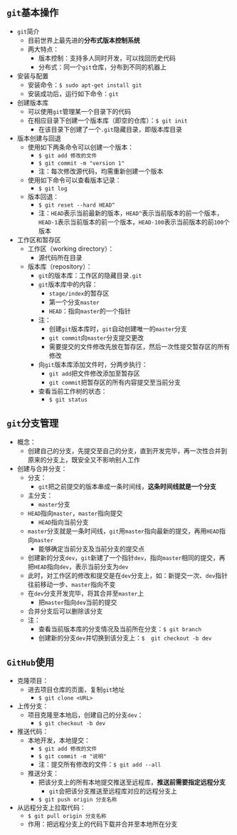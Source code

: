 
## `git`基本操作
* `git`简介
  * 目前世界上最先进的**分布式版本控制系统**
  * 两大特点：
    * 版本控制：支持多人同时开发，可以找回历史代码
    * 分布式：同一个`git`仓库，分布到不同的机器上
* 安装与配置
  * 安装命令：`$ sudo apt-get install git`
  * 安装成功后，运行如下命令：`git`
* 创建版本库
  * 可以使用`git`管理某一个目录下的代码
  * 在相应目录下创建一个版本库（即空的仓库）：`$ git init`
    * 在该目录下创建了一个`.git`隐藏目录，即版本库目录
* 版本创建与回退
  * 使用如下两条命令可以创建一个版本：
    * `$ git add 修改的文件`
    * `$ git commit -m "version 1"`
    * 注：每次修改源代码，均需重新创建一个版本
  * 使用如下命令可以查看版本记录：
    * `$ git log`
  * 版本回退：
    * `$ git reset --hard HEAD^`
    * 注：`HEAD`表示当前最新的版本，`HEAD^`表示当前版本的前一个版本，`HEAD-1`表示当前版本的前一个版本，`HEAD-100`表示当前版本的前`100`个版本
* 工作区和暂存区
  * 工作区（working directory）：
    * 源代码所在目录
  * 版本库（repository）：
    * `git`的版本库：工作区的隐藏目录`.git`
    * `git`版本库中的内容：
      * `stage/index`的暂存区
      * 第一个分支`master`
      * `HEAD`：指向`master`的一个指针
    * 注：
      * 创建`git`版本库时，`git`自动创建唯一的`master`分支
      * `git commit`向`master`分支提交更改
      * 需要提交的文件修改先放在暂存区，然后一次性提交暂存区的所有修改
    * 向`git`版本库添加文件时，分两步执行：
      * `git add`把文件修改添加至暂存区
      * `git commit`把暂存区的所有内容提交至当前分支
    * 查看当前工作树的状态：
      * `$ git status`
      
## `git`分支管理
* 概念：
  * 创建自己的分支，先提交至自己的分支，直到开发完毕，再一次性合并到原来的分支上，既安全又不影响别人工作
* 创建与合并分支：
  * 分支：
    * `git`把之前提交的版本串成一条时间线，**这条时间线就是一个分支**
  * 主分支：
    * `master`分支
  * `HEAD`指向`master`，`master`指向提交
    * `HEAD`指向当前分支
  * `master`分支就是一条时间线，`git`用`master`指向最新的提交，再用`HEAD`指向`master`
    * 能够确定当前分支及当前分支的提交点
  * 创建新的分支`dev`，`git`新建了一个指针`dev`，指向`master`相同的提交，再把`HEAD`指向`dev`，表示当前分支为`dev`
  * 此时，对工作区的修改和提交是在`dev`分支上，如：新提交一次、`dev`指针往前移动一步、`master`指向不变
  * 在`dev`分支开发完毕，将其合并至`master`上
    * 把`master`指向`dev`当前的提交
  * 合并分支后可以删除该分支
  * 注：
    * 查看当前版本库的分支情况及当前所在分支：`$ git branch`
    * 创建新的分支`dev`并切换到该分支上：`$  git checkout -b dev`

## `GitHub`使用
* 克隆项目：
  * 进去项目仓库的页面，复制`git`地址
    * `$ git clone <URL>`
* 上传分支：
  * 项目克隆至本地后，创建自己的分支`dev`：
    * `$ git checkout -b dev`
* 推送代码：
  * 本地开发，本地提交：
    * `$ git add 修改的文件`
    * `$ git commit -m "说明"`
    * 注：提交所有修改的文件：`$ git add --all`
  * 推送分支：
    * 把该分支上的所有本地提交推送至远程库，**推送前需要指定远程分支**
      * `git`会把该分支推送至远程库对应的远程分支上
    * `$ git push origin 分支名称`
* 从远程分支上拉取代码：
  * `$ git pull origin 分支名称`
  * 作用：把远程分支上的代码下载并合并至本地所在分支










